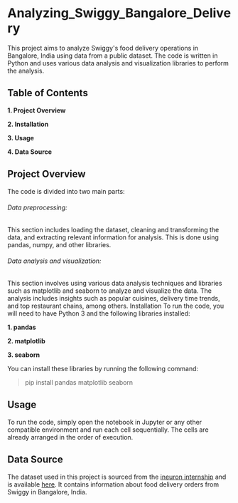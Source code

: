 # Analyzing_Swiggy_Bangalore_Delivery
This project aims to analyze Swiggy's food delivery operations in Bangalore, India using data from a public dataset. The code is written in Python and uses various data analysis and visualization libraries to perform the analysis.

## Table of Contents

**1. Project Overview**

**2. Installation**

**3. Usage**

**4. Data Source**

## Project Overview
The code is divided into two main parts:

######  Data preprocessing: 
This section includes loading the dataset, cleaning and transforming the data, and extracting relevant information for analysis. This is done using pandas, numpy, and other libraries.

###### Data analysis and visualization: 
This section involves using various data analysis techniques and libraries such as matplotlib and seaborn to analyze and visualize the data. The analysis includes insights such as popular cuisines, delivery time trends, and top restaurant chains, among others.
Installation
To run the code, you will need to have Python 3 and the following libraries installed:

**1. pandas**

**2. matplotlib**

**3. seaborn**

You can install these libraries by running the following command:

> pip install pandas matplotlib seaborn

## Usage

To run the code, simply open the notebook in Jupyter or any other compatible environment and run each cell sequentially. The cells are already arranged in the order of execution.

## Data Source

The dataset used in this project is sourced from the [ineuron internship](https://internship.ineuron.ai/) and is available [here](https://drive.google.com/file/d/1FwL6jfwfL5Na_6Pacbv5rjrz9zu5h_i-/view). It contains information about food delivery orders from Swiggy in Bangalore, India.
